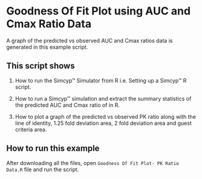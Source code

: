 # Goodness Of Fit Plot using AUC and Cmax Ratio Data

A graph of the predicted vs observed AUC and Cmax ratios data is generated in this example script.

## This script shows

1.  How to run the Simcyp™ Simulator from R i.e. Setting up a Simcyp™ R script.

2.  How to run a Simcyp™ simulation and extract the summary statistics of the predicted AUC and Cmax ratio of in R.

3.  How to plot a graph of the predicted vs observed PK ratio along with the line of identity, 1.25 fold deviation area, 2 fold deviation area and guest criteria area.

## How to run this example

After downloading all the files, open `Goodness Of Fit Plot- PK Ratio Data.R` file and run the script.
